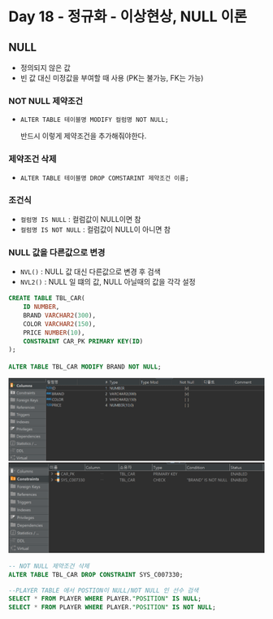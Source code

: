 # Day 18 - 정규화 - 이상현상, NULL 이론

## NULL
- 정의되지 않은 값
- 빈 값 대신 미정값을 부여할 때 사용 (PK는 불가능, FK는 가능)

### NOT NULL 제약조건
- `ALTER TABLE 테이블명 MODIFY 컬럼명 NOT NULL;`

    반드시 이렇게 제약조건을 추가해줘야한다.

### 제약조건 삭제
- `ALTER TABLE 테이블명 DROP COMSTARINT 제약조건 이름;`

### 조건식
- `컬럼명 IS NULL` : 컬럼값이 NULL이면 참
- `컬럼명 IS NOT NULL`  : 컬럼값이 NULL이 아니면 참

### NULL 값을 다른값으로 변경
- `NVL()` : NULL 값 대신 다른값으로 변경 후 검색
- `NVL2()` : NULL 일 떄의 값, NULL 아닐때의 값을 각각 설정

```sql
CREATE TABLE TBL_CAR(
	ID NUMBER,
	BRAND VARCHAR2(300),
	COLOR VARCHAR2(150),
	PRICE NUMBER(10),
	CONSTRAINT CAR_PK PRIMARY KEY(ID)
);

ALTER TABLE TBL_CAR MODIFY BRAND NOT NULL;
```
![alt text](image.png)
![alt text](image-1.png)

```sql
-- NOT NULL 제약조건 삭제
ALTER TABLE TBL_CAR DROP CONSTRAINT SYS_C007330;
```

```sql
--PLAYER TABLE 에서 POSTION이 NULL/NOT NULL 인 선수 검색
SELECT * FROM PLAYER WHERE PLAYER."POSITION" IS NULL;
SELECT * FROM PLAYER WHERE PLAYER."POSITION" IS NOT NULL;
```